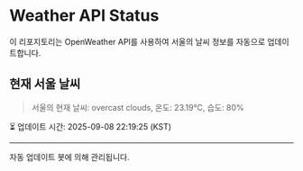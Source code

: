 
# Weather API Status

이 리포지토리는 OpenWeather API를 사용하여 서울의 날씨 정보를 자동으로 업데이트합니다.

## 현재 서울 날씨
> 서울의 현재 날씨: overcast clouds, 온도: 23.19°C, 습도: 80%

⏳ 업데이트 시간: 2025-09-08 22:19:25 (KST)

---
자동 업데이트 봇에 의해 관리됩니다.
